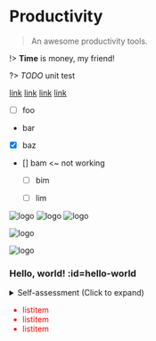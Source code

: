 # Productivity

> An awesome productivity tools.

!> **Time** is money, my friend!

?> _TODO_ unit test

[link](/demo/ ':ignore title')
[link](/demo ':target=_blank')
[link](/demo2 ':target=_self')
[link](/demo ':disabled')

- [ ] foo
- bar
- [x] baz
- [] bam <~ not working
  - [ ] bim
  - [ ] lim


![logo](https://docsify.js.org/_media/icon.svg ':size=WIDTHxHEIGHT')
![logo](https://docsify.js.org/_media/icon.svg ':size=50x100')
![logo](https://docsify.js.org/_media/icon.svg ':size=100')

<!-- Support percentage -->

![logo](https://docsify.js.org/_media/icon.svg ':size=10%')


![logo](https://docsify.js.org/_media/icon.svg ':class=someCssClass')

### Hello, world! :id=hello-world

<details>
<summary>Self-assessment (Click to expand)</summary>

- Abc
- Abc

</details>

<div style='color: red'>

- listitem
- listitem
- listitem

</div>
